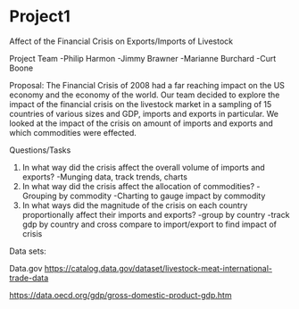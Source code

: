 # Project1

Affect of the Financial Crisis on Exports/Imports of Livestock

Project Team
-Philip Harmon
-Jimmy Brawner
-Marianne Burchard
-Curt Boone

Proposal:  The Financial Crisis of 2008 had a far reaching impact on the US economy and the economy of the world.  Our team decided to explore the impact of the financial crisis on the livestock market in a sampling of 15 countries of various sizes and GDP, imports and exports in particular.  We looked at the impact of the crisis on amount of imports and exports and which commodities were effected.

Questions/Tasks
1) In what way did the crisis affect the overall volume of imports and exports?
  -Munging data, track trends, charts
2) In what way did the crisis affect the allocation of commodities?
  -Grouping by commodity
  -Charting to gauge impact by commodity
3) In what ways did the magnitude of the crisis on each country proportionally affect their imports and exports?
  -group by country
  -track gdp by country and cross compare to import/export to find impact of crisis
  
Data sets:

Data.gov 
https://catalog.data.gov/dataset/livestock-meat-international-trade-data

https://data.oecd.org/gdp/gross-domestic-product-gdp.htm


